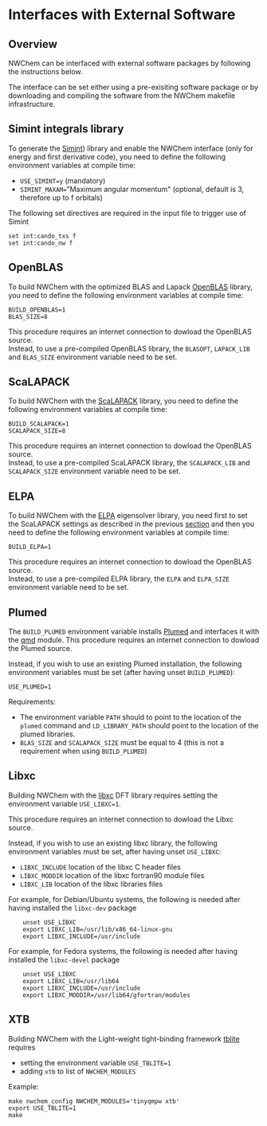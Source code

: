 # Interfaces with External Software

## Overview

NWChem can be interfaced with external software packages by following the instructions below.

The interface can be set either using a pre-exisiting software package or
by downloading and compiling the software from the NWChem makefile infrastructure.  

## Simint integrals library

To generate the [Simint](https://github.com/simint-chem/simint-generator))
library and enable the NWChem interface (only for energy and first derivative code),
you need to define the following environment variables at compile time:  

  - `USE_SIMINT=y` (mandatory)
  - `SIMINT_MAXAM=`"Maximum angular momentum" (optional, default is 3, therefore up to f orbitals)

The following set directives are required in the input file to trigger use of Simint
```
set int:cando_txs f
set int:cando_nw f
```


## OpenBLAS

To build NWChem with the optimized BLAS and Lapack [OpenBLAS](https://github.com/xianyi/OpenBLAS) library,
you need to define the following environment variables at compile time:  
```
BUILD_OPENBLAS=1
BLAS_SIZE=8
```

This procedure requires an internet connection to dowload the OpenBLAS source.    
Instead, to use a pre-compiled OpenBLAS library, the `BLASOPT`, `LAPACK_LIB` and `BLAS_SIZE` environment variable need to be set.

## ScaLAPACK

To build NWChem with the [ScaLAPACK](https://github.com/Reference-ScaLAPACK/scalapack) library,
you need to define the following environment variables at compile time:  

```
BUILD_SCALAPACK=1
SCALAPACK_SIZE=8
```
This procedure requires an internet connection to dowload the OpenBLAS source.    
Instead, to use a pre-compiled ScaLAPACK library, the `SCALAPACK_LIB`  and `SCALAPACK_SIZE` environment variable need to be set.

## ELPA

To build NWChem with the [ELPA](https://gitlab.mpcdf.mpg.de/elpa/elpa) eigensolver library,
you need first to set the ScaLAPACK settings as described in the previous [section](#scalapack) and
then you need to define the following environment variables at compile time:  

```
BUILD_ELPA=1
```
This procedure requires an internet connection to dowload the OpenBLAS source.   
Instead, to use a pre-compiled ELPA library, the `ELPA`  and `ELPA_SIZE` environment variable need to be set.

## Plumed

The `BUILD_PLUMED` environment variable installs [Plumed](https://www.plumed.org/) and
interfaces it with the [qmd](Gaussian-Basis-AIMD.md) module.
This procedure requires an internet connection to dowload the Plumed source.

Instead, if you wish to use an existing Plumed installation, the following environment variables must be set (after having unset `BUILD_PLUMED`): 
```
USE_PLUMED=1
```
Requirements:
* The environment variable `PATH` should to point to the location of the `plumed` command  and `LD_LIBRARY_PATH` should point to the location of the plumed libraries.
* `BLAS_SIZE` and `SCALAPACK_SIZE` must be equal to 4 (this is not a requirement when using `BUILD_PLUMED`)

## Libxc

Building NWChem with the [libxc](https://libxc.gitlab.io/) DFT library requires
setting the environment variable `USE_LIBXC=1`. 

This procedure requires an internet connection to dowload the Libxc source.

Instead, if you wish to use an existing libxc library, the following environment variables must be set, after having unset `USE_LIBXC`:   

 * `LIBXC_INCLUDE`   location of the libxc C header files
 * `LIBXC_MODDIR`   location of the libxc fortran90 module files
 * `LIBXC_LIB`     location of the libxc libraries files

For example, for Debian/Ubuntu systems, the following is needed after having installed the `libxc-dev` package
```
    unset USE_LIBXC
    export LIBXC_LIB=/usr/lib/x86_64-linux-gnu
    export LIBXC_INCLUDE=/usr/include
```
For example, for Fedora systems, the following is needed after having installed the `libxc-devel` package
```
    unset USE_LIBXC
    export LIBXC_LIB=/usr/lib64
    export LIBXC_INCLUDE=/usr/include 
    export LIBXC_MODDIR=/usr/lib64/gfortran/modules
```


## XTB

Building NWChem with the Light-weight tight-binding framework [tblite](https://tblite.readthedocs.io)
requires  

* setting the environment variable `USE_TBLITE=1`
* adding `xtb` to list of `NWCHEM_MODULES`

Example:
```
make nwchem_config NWCHEM_MODULES='tinyqmpw xtb'
export USE_TBLITE=1
make
```
